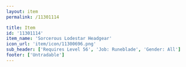 ```yaml
---
layout: item
permalink: /11301114

title: Item
id: '11301114'
item_name: 'Sorcerous Lodestar Headgear'
icon_url: 'item/icon/11300696.png'
sub_header: ['Requires Level 56', 'Job: Runeblade', 'Gender: All']
footer: ['Untradable']
---
```

